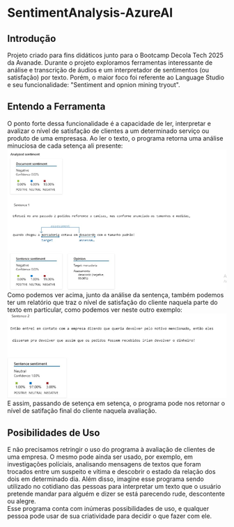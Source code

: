 # SentimentAnalysis-AzureAI

## Introdução
Projeto criado para fins didáticos junto para o Bootcamp Decola Tech 2025 da Avanade. Durante o projeto exploramos ferramentas interessante de análise e transcrição de áudios e um interpretador de sentimentos (ou satisfação) por texto. Porém, o maior foco foi referente ao Language Studio e seu funcionalidade: "Sentiment and opnion mining tryout".

## Entendo a Ferramenta
O ponto forte dessa funcionalidade é a capacidade de ler, interpretar e avalizar o nível de satisfação de clientes a um determinado serviço ou produto de uma empresasa.
Ao ler o texto, o programa retorna uma análise minuciosa de cada setença ali presente:
![Setença 1](anexos/Setença%201.jpg)
Como podemos ver acima, junto da análise da sentença, também podemos ter um relatório que traz o nível de satisfação do cliente naquela parte do texto em particular, como podemos ver neste outro exemplo:
![Setença 2](anexos/setença%202.jpg)
E assim, passando de setença em setença, o programa pode nos retornar o nível de satifação final do cliente naquela avaliação.

## Posibilidades de Uso
E não precisamos retringir o uso do programa à avaliação de clientes de uma empresa. O mesmo pode ainda ser usado, por exemplo, em investigações políciais, analisando mensagens de textos que foram trocados entre um suspeito e vítima e descobrir o estado da relação dos dois em determinado dia. Além disso, imagine esse programa sendo utilizado no cotidiano das pessoas para interpretar um texto que o usuário pretende mandar para alguém e dizer se está parecendo rude, descontente ou alegre.  
Esse programa conta com inúmeras possibilidades de uso, e qualquer pessoa pode usar de sua criatividade para decidir o que fazer com ele.
